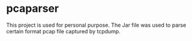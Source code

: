 # pcaparser
This project is used for personal purpose.
The Jar file was used to parse certain format pcap file captured by tcpdump.
